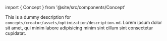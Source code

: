 import { Concept } from '@site/src/components/Concept'

<Concept
  title    = "assets/optimization/description"
  kind     = "Core"
  category = "Creator"
  block    = {true}>
This is a dummy description for `concepts/creator/assets/optimization/description.md`.
Lorem ipsum dolor sit amet, qui minim labore adipisicing minim sint cillum sint consectetur cupidatat.
</Concept>

